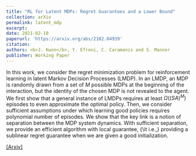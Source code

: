 ```yaml
---
title: "RL for Latent MDPs: Regret Guarantees and a Lower Bound"
collection: arXiv
permalink: latent_mdp
excerpt: 
date: 2021-02-10
paperurl: 'https://arxiv.org/abs/2102.04939'
citation: 
authors: <b>J. Kwon</b>, Y. Efroni, C. Caramanis and S. Mannor
publisher: Working Paper
---
```


In this work, we consider the regret minimization problem for reinforcement learning in latent Markov Decision Processes (LMDP). In an LMDP, an MDP is randomly drawn from a set of $M$ possible MDPs at the beginning of the interaction, but the identity of the chosen MDP is not revealed to the agent. We first show that a general instance of LMDPs requires at least $\Omega((SA)^M)$ episodes to even approximate the optimal policy. Then, we consider sufficient assumptions under which learning good policies requires polynomial number of episodes. We show that the key link is a notion of separation between the MDP system dynamics. With sufficient separation, we provide an efficient algorithm with local guarantee, {\it i.e.,} providing a sublinear regret guarantee when we are given a good initialization. 


[[Arxiv]](https://arxiv.org/abs/2102.04939)